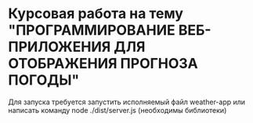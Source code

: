 # Курсовая работа на тему "ПРОГРАММИРОВАНИЕ ВЕБ-ПРИЛОЖЕНИЯ ДЛЯ ОТОБРАЖЕНИЯ ПРОГНОЗА ПОГОДЫ"
Для запуска требуется запустить исполняемый файл weather-app  или написать команду node ./dist/server.js (необходимы библиотеки)
